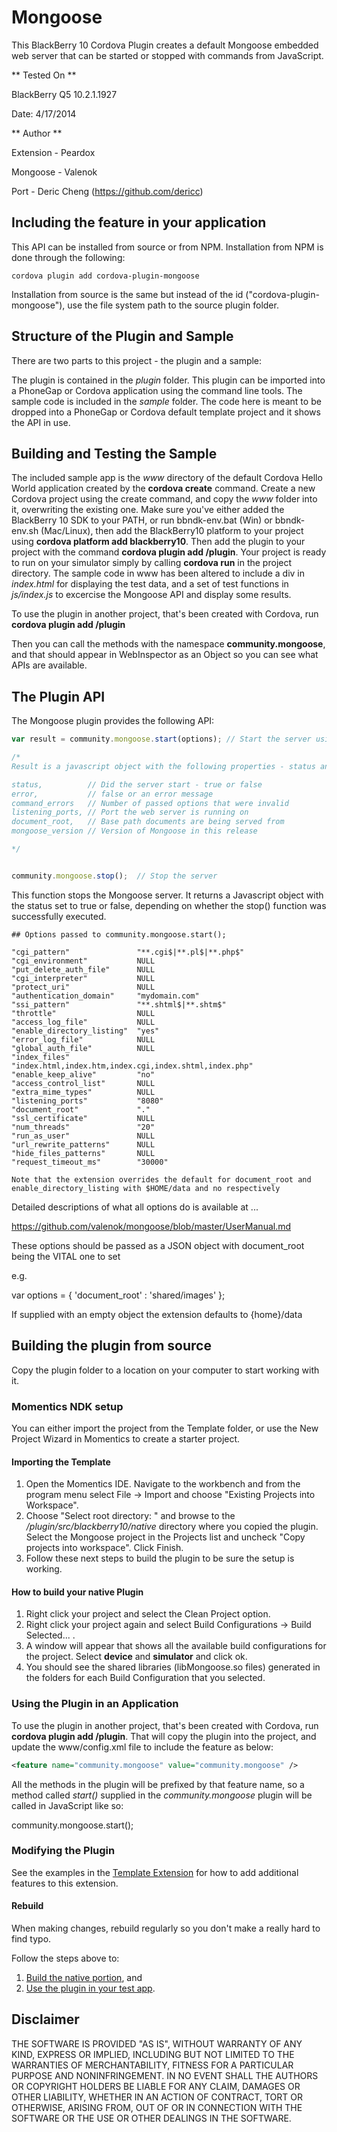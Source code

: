 Mongoose
=============

This BlackBerry 10 Cordova Plugin creates a default Mongoose embedded web server that can be started or stopped with commands from JavaScript. 

** Tested On **

BlackBerry Q5 10.2.1.1927

Date: 4/17/2014

** Author **

Extension - Peardox

Mongoose - Valenok

Port - Deric Cheng (https://github.com/dericc)

## Including the feature in your application

This API can be installed from source or from NPM. Installation from NPM is done through the following:

	cordova plugin add cordova-plugin-mongoose

Installation from source is the same but instead of the id ("cordova-plugin-mongoose"), use the file system path to the source plugin folder.

## Structure of the Plugin and Sample

There are two parts to this project - the plugin and a sample:

The plugin is contained in the _plugin_ folder. This plugin can be imported into a PhoneGap or Cordova application using the command line tools.
The sample code is included in the _sample_ folder. The code here is meant to be dropped into a PhoneGap or Cordova default template project and it shows the API in use.


## Building and Testing the Sample

The included sample app is the _www_ directory of the default Cordova Hello World application created by the __cordova create__ command. Create a new Cordova project using the create command, and copy the _www_ folder into it, overwriting the existing one. Make sure you've either added the BlackBerry 10 SDK to your PATH, or run bbndk-env.bat (Win) or bbndk-env.sh (Mac/Linux), then add the BlackBerry10 platform to your project using __cordova platform add blackberry10__. Then add the plugin to your project with the command __cordova plugin add <path to the Mongoose folder>/plugin__. Your project is ready to run on your simulator simply by calling __cordova run__ in the project directory. The sample code in www has been altered to include a div in _index.html_ for displaying the test data, and a set of test functions in _js/index.js_ to excercise the Mongoose API and display some results.

To use the plugin in another project, that's been created with Cordova, run __cordova plugin add <path to the Mongoose folder>/plugin__

Then you can call the methods with the namespace __community.mongoose__, and that should appear in WebInspector as an Object so you can see what APIs are available.

## The Plugin API
The Mongoose plugin provides the following API:

```javascript
var result = community.mongoose.start(options); // Start the server using the defined options (see below)

/*
Result is a javascript object with the following properties - status and error are always returned the rest depend on circumstances

status,          // Did the server start - true or false
error,           // false or an error message
command_errors   // Number of passed options that were invalid
listening_ports, // Port the web server is running on
document_root,   // Base path documents are being served from
mongoose_version // Version of Mongoose in this release

*/
```

```javascript

community.mongoose.stop();  // Stop the server

```

This function stops the Mongoose server. It returns a Javascript object with the status set to true or false, depending on whether the stop() function was successfully executed.

```
## Options passed to community.mongoose.start();

"cgi_pattern"               "**.cgi$|**.pl$|**.php$"
"cgi_environment"           NULL
"put_delete_auth_file"      NULL
"cgi_interpreter"           NULL
"protect_uri"               NULL
"authentication_domain"     "mydomain.com"
"ssi_pattern"               "**.shtml$|**.shtm$"
"throttle"                  NULL
"access_log_file"           NULL
"enable_directory_listing"  "yes"
"error_log_file"            NULL
"global_auth_file"          NULL
"index_files"               "index.html,index.htm,index.cgi,index.shtml,index.php"
"enable_keep_alive"         "no"
"access_control_list"       NULL
"extra_mime_types"          NULL
"listening_ports"           "8080"
"document_root"             "."
"ssl_certificate"           NULL
"num_threads"               "20"
"run_as_user"               NULL
"url_rewrite_patterns"      NULL
"hide_files_patterns"       NULL
"request_timeout_ms"        "30000"

Note that the extension overrides the default for document_root and enable_directory_listing with $HOME/data and no respectively

```

Detailed descriptions of what all options do is available at ...

https://github.com/valenok/mongoose/blob/master/UserManual.md

These options should be passed as a JSON object with document_root being the VITAL one to set

e.g.

var options = { 'document_root' : 'shared/images' };

If supplied with an empty object the extension defaults to {home}/data


## Building the plugin from source

Copy the plugin folder to a location on your computer to start working with it.

### Momentics NDK setup

You can either import the project from the Template folder, or use the New Project Wizard in Momentics to create a starter project.

#### Importing the Template

1. Open the Momentics IDE. Navigate to the workbench and from the program menu
select File -> Import and choose "Existing Projects into Workspace".
2. Choose "Select root directory: " and browse to the _/plugin/src/blackberry10/native_ directory where you copied the plugin. Select the Mongoose project in the Projects list and uncheck "Copy projects into workspace". Click Finish.
3. Follow these next steps to build the plugin to be sure the setup is working.

#### How to build your native Plugin

1. Right click your project and select the Clean Project option.
2. Right click your project again and select Build Configurations -> Build Selected... .
3. A window will appear that shows all the available build configurations
for the project. Select __device__ and __simulator__ and click ok.
4. You should see the shared libraries (libMongoose.so files) generated in the folders for each Build Configuration that you selected.

### Using the Plugin in an Application

To use the plugin in another project, that's been created with Cordova, run __cordova plugin add <path to the Mongoose folder>/plugin__.
That will copy the plugin into the project, and update the www/config.xml file to include the feature as below:

```xml
<feature name="community.mongoose" value="community.mongoose" />
```

All the methods in the plugin will be prefixed by that feature name, so a method called _start()_ supplied in the _community.mongoose_ plugin will be called in JavaScript like so:

community.mongoose.start(); 

### Modifying the Plugin

See the examples in the [Template Extension](https://github.com/blackberry/WebWorks-Community-APIs/blob/master/BB10-Cordova/Template) for how to add additional features to this extension.

#### Rebuild 
When making changes, rebuild regularly so you don't make a really hard to find typo.

Follow the steps above to:
1. [Build the native portion](#how-to-build-your-native-plugin), and
2. [Use the plugin in your test app](#using-the-plugin-in-an-application).

## Disclaimer

THE SOFTWARE IS PROVIDED "AS IS", WITHOUT WARRANTY OF ANY KIND, EXPRESS OR IMPLIED, INCLUDING BUT NOT LIMITED TO THE WARRANTIES OF MERCHANTABILITY, FITNESS FOR A PARTICULAR PURPOSE AND NONINFRINGEMENT. IN NO EVENT SHALL THE AUTHORS OR COPYRIGHT HOLDERS BE LIABLE FOR ANY CLAIM, DAMAGES OR OTHER LIABILITY, WHETHER IN AN ACTION OF CONTRACT, TORT OR OTHERWISE, ARISING FROM, OUT OF OR IN CONNECTION WITH THE SOFTWARE OR THE USE OR OTHER DEALINGS IN THE SOFTWARE.
